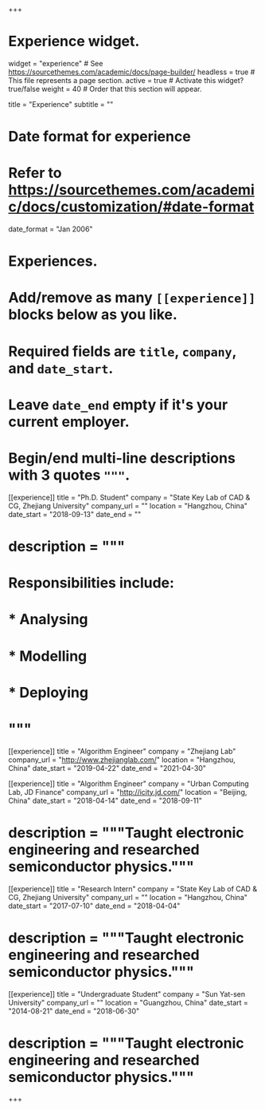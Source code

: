 +++
# Experience widget.
widget = "experience"  # See https://sourcethemes.com/academic/docs/page-builder/
headless = true  # This file represents a page section.
active = true  # Activate this widget? true/false
weight = 40  # Order that this section will appear.

title = "Experience"
subtitle = ""

# Date format for experience
#   Refer to https://sourcethemes.com/academic/docs/customization/#date-format
date_format = "Jan 2006"

# Experiences.
#   Add/remove as many `[[experience]]` blocks below as you like.
#   Required fields are `title`, `company`, and `date_start`.
#   Leave `date_end` empty if it's your current employer.
#   Begin/end multi-line descriptions with 3 quotes `"""`.
[[experience]]
  title = "Ph.D. Student"
  company = "State Key Lab of CAD & CG, Zhejiang University"
  company_url = ""
  location = "Hangzhou, China"
  date_start = "2018-09-13"
  date_end = ""
  # description = """
  # Responsibilities include:

  # * Analysing
  # * Modelling
  # * Deploying
  # """

[[experience]]
  title = "Algorithm Engineer"
  company = "Zhejiang Lab"
  company_url = "http://www.zhejianglab.com/"
  location = "Hangzhou, China"
  date_start = "2019-04-22"
  date_end = "2021-04-30"


[[experience]]
  title = "Algorithm Engineer"
  company = "Urban Computing Lab, JD Finance"
  company_url = "http://icity.jd.com/"
  location = "Beijing, China"
  date_start = "2018-04-14"
  date_end = "2018-09-11"
  # description = """Taught electronic engineering and researched semiconductor physics."""

[[experience]]
  title = "Research Intern"
  company = "State Key Lab of CAD & CG, Zhejiang University"
  company_url = ""
  location = "Hangzhou, China"
  date_start = "2017-07-10"
  date_end = "2018-04-04"
  # description = """Taught electronic engineering and researched semiconductor physics."""


[[experience]]
  title = "Undergraduate Student"
  company = "Sun Yat-sen University"
  company_url = ""
  location = "Guangzhou, China"
  date_start = "2014-08-21"
  date_end = "2018-06-30"
  # description = """Taught electronic engineering and researched semiconductor physics."""

+++

